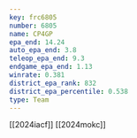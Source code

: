 ```yaml
---
key: frc6805
number: 6805
name: CP4GP
epa_end: 14.24
auto_epa_end: 3.8
teleop_epa_end: 9.3
endgame_epa_end: 1.13
winrate: 0.381
district_epa_rank: 832
district_epa_percentile: 0.538
type: Team
---
```

[[2024iacf]]
[[2024mokc]]
